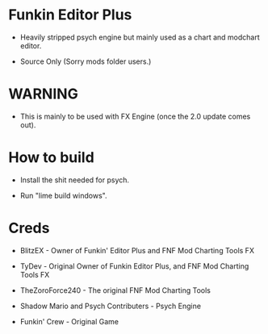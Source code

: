 # Funkin Editor Plus

* Heavily stripped psych engine but mainly used as a chart and modchart editor.

* Source Only (Sorry mods folder users.)

# WARNING

* This is mainly to be used with FX Engine (once the 2.0 update comes out).

# How to build

* Install the shit needed for psych.

* Run "lime build windows".

# Creds
* BlitzEX - Owner of Funkin' Editor Plus and FNF Mod Charting Tools FX

* TyDev - Original Owner of Funkin Editor Plus, and FNF Mod Charting Tools FX

* TheZoroForce240 - The original FNF Mod Charting Tools

* Shadow Mario and Psych Contributers - Psych Engine

* Funkin' Crew - Original Game
